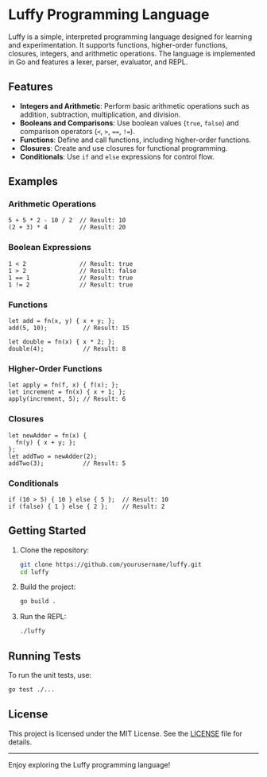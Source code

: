 # Luffy Programming Language

Luffy is a simple, interpreted programming language designed for learning and experimentation. It supports functions, higher-order functions, closures, integers, and arithmetic operations. The language is implemented in Go and features a lexer, parser, evaluator, and REPL.

## Features

- **Integers and Arithmetic**: Perform basic arithmetic operations such as addition, subtraction, multiplication, and division.
- **Booleans and Comparisons**: Use boolean values (`true`, `false`) and comparison operators (`<`, `>`, `==`, `!=`).
- **Functions**: Define and call functions, including higher-order functions.
- **Closures**: Create and use closures for functional programming.
- **Conditionals**: Use `if` and `else` expressions for control flow.

## Examples

### Arithmetic Operations
```luffy
5 + 5 * 2 - 10 / 2  // Result: 10
(2 + 3) * 4         // Result: 20
```

### Boolean Expressions
```luffy
1 < 2               // Result: true
1 > 2               // Result: false
1 == 1              // Result: true
1 != 2              // Result: true
```

### Functions
```luffy
let add = fn(x, y) { x + y; };
add(5, 10);          // Result: 15

let double = fn(x) { x * 2; };
double(4);           // Result: 8
```

### Higher-Order Functions
```luffy
let apply = fn(f, x) { f(x); };
let increment = fn(x) { x + 1; };
apply(increment, 5); // Result: 6
```

### Closures
```luffy
let newAdder = fn(x) {
  fn(y) { x + y; };
};
let addTwo = newAdder(2);
addTwo(3);           // Result: 5
```

### Conditionals
```luffy
if (10 > 5) { 10 } else { 5 };  // Result: 10
if (false) { 1 } else { 2 };    // Result: 2
```

## Getting Started

1. Clone the repository:
   ```bash
   git clone https://github.com/yourusername/luffy.git
   cd luffy
   ```

2. Build the project:
   ```bash
   go build .
   ```

3. Run the REPL:
   ```bash
   ./luffy
   ```

## Running Tests

To run the unit tests, use:
```bash
go test ./...
```

## License

This project is licensed under the MIT License. See the [LICENSE](LICENSE) file for details.

---

Enjoy exploring the Luffy programming language!
